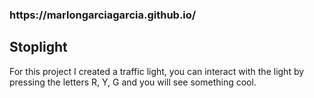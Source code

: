<h3>https://marlongarciagarcia.github.io/</h3>

<h2>Stoplight</h2>
<p>For this project I created a traffic light, you can interact with the light by pressing the letters R, Y, G and you will see something cool.</p>
